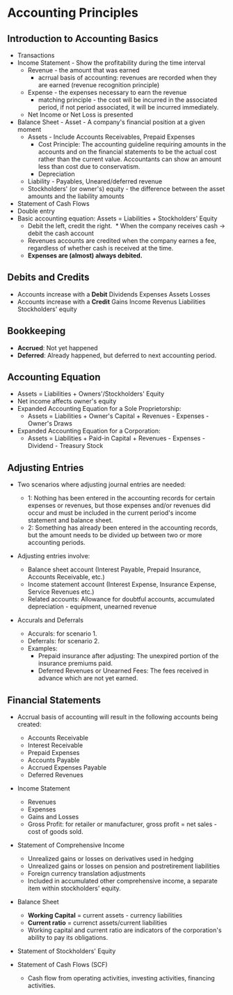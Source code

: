 # Accounting Principles

## Introduction to Accounting Basics
* Transactions
* Income Statement - Show the profitability during the time interval
  * Revenue - the amount that was earned
    * acrrual basis of accounting: revenues are recorded when they are earned (revenue recognition principle)
  * Expense - the expenses necessary to earn the revenue
    * matching principle - the cost will be incurred in the associated period, if not period associated, it will be incurred immediately.
  * Net Income or Net Loss is presented 
* Balance Sheet - Asset - A company's financial position at a given moment
  * Assets - Include Accounts Receivables, Prepaid Expenses
    * Cost Principle: The accounting guideline requiring amounts in the accounts and on the financial statements to be the actual cost rather than the current value. Accountants can show an amount less than cost due to conservatism.
    * Depreciation  
  * Liability - Payables, Uneared/deferred revenue
  * Stockholders' (or owner's) equity - the difference between the asset amounts and the liability amounts
* Statement of Cash Flows
* Double entry
* Basic accounting equation: Assets = Liabilities + Stockholders' Equity
  * Debit the left, credit the right.
  * When the company receives cash -> debit the cash account
  * Revenues accounts are credited when the company earnes a fee, regardless of whether cash is received at the time.
  * **Expenses are (almost) always debited.**

## Debits and Credits
 * Accounts increase with a **Debit** Dividends Expenses Assets Losses
 * Accounts increase with a **Credit** Gains Income Revenus Liabilities Stockholders' equity
 
## Bookkeeping
 * **Accrued**: Not yet happened
 * **Deferred**: Already happened, but deferred to next accounting period.

## Accounting Equation
 * Assets = Liabilities + Owners'/Stockholders' Equity
 * Net income affects owner's equity
 * Expanded Accounting Equation for a Sole Proprietorship:
    * Assets = Liabilities + Owner's Capital + Revenues - Expenses - Owner's Draws
 * Expanded Accounting Equation for a Corporation:
    * Assets = Liabilities + Paid-in Capital + Revenues - Expenses - Dividend - Treasury Stock

## Adjusting Entries
 * Two scenarios where adjusting journal entries are needed:
 	* 1: Nothing has been entered in the accounting records for certain expenses or revenues, but those expenses and/or revenues did occur and must be included in the current period's income statement and balance sheet.
	* 2: Something has already been entered in the accounting records, but the amount needs to be divided up between two or more accounting periods.
	
 * Adjusting entries involve:
	* Balance sheet account (Interest Payable, Prepaid Insurance, Accounts Receivable, etc.)
	* Income statement account (Interest Expense, Insurance Expense, Service Revenues etc.)
	* Related accounts: Allowance for doubtful accounts, accumulated depreciation - equipment, unearned revenue

 * Accurals and Deferrals
  	* Accurals: for scenario 1.
	* Deferrals: for scenario 2.
	* Examples: 
		* Prepaid insurance after adjusting: The unexpired portion of the insurance premiums paid.
		* Deferred Revenues or Unearned Fees: The fees received in advance which are not yet earned.
	
## Financial Statements
 * Accrual basis of accounting will result in the following accounts being created:
    * Accounts Receivable
    * Interest Receivable
	* Prepaid Expenses
	* Accounts Payable
	* Accrued Expenses Payable
	* Deferred Revenues
	
 * Income Statement
 	* Revenues
	* Expenses
	* Gains and Losses
	* Gross Profit: for retailer or manufacturer, gross profit = net sales - cost of goods sold.
	
 * Statement of Comprehensive Income
 	* Unrealized gains or losses on derivatives used in hedging
	* Unrealized gains or losses on pension and postretirement liabilities
	* Foreign currency translation adjustments
	* Included in accumulated other comprehensive income, a separate item within stockholders' equity.
	
 * Balance Sheet
 	* **Working Capital** = current assets - currency liabilities
	* **Current ratio** = currenct assets/current liabilities
	* Working capital and current ratio are indicators of the corporation's ability to pay its obligations.
  * Statement of Stockholders' Equity
  * Statement of Cash Flows (SCF)
  	* Cash flow from operating activities, investing activities, financing activities.
